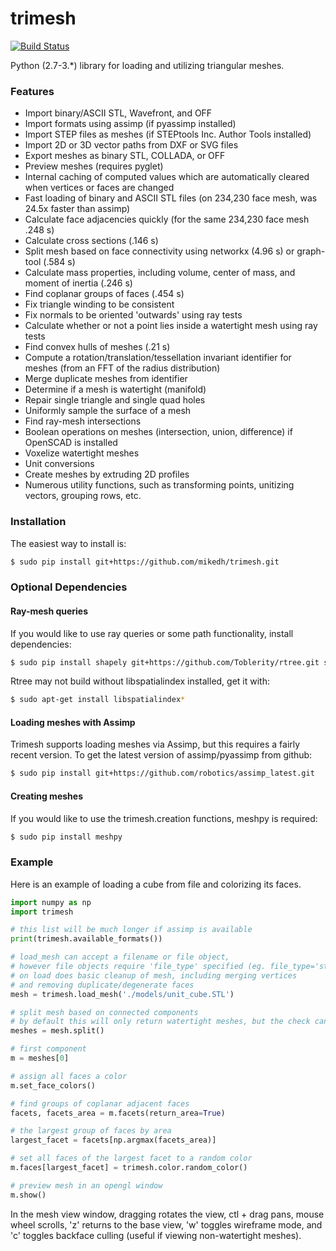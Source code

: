 # trimesh #
[![Build Status](https://travis-ci.org/mikedh/trimesh.svg?branch=master)](https://travis-ci.org/mikedh/trimesh)

Python (2.7-3.*) library for loading and utilizing triangular meshes.

### Features ###
* Import binary/ASCII STL, Wavefront, and OFF
* Import formats using assimp (if pyassimp installed)
* Import STEP files as meshes (if STEPtools Inc. Author Tools installed)
* Import 2D or 3D vector paths from DXF or SVG files
* Export meshes as binary STL, COLLADA, or OFF
* Preview meshes (requires pyglet)
* Internal caching of computed values which are automatically cleared when vertices or faces are changed
* Fast loading of binary and ASCII STL files (on 234,230 face mesh, was 24.5x faster than assimp)
* Calculate face adjacencies quickly (for the same 234,230 face mesh .248 s)
* Calculate cross sections (.146 s)
* Split mesh based on face connectivity using networkx (4.96 s) or graph-tool (.584 s)
* Calculate mass properties, including volume, center of mass, and moment of inertia (.246 s)
* Find coplanar groups of faces (.454 s)
* Fix triangle winding to be consistent 
* Fix normals to be oriented 'outwards' using ray tests
* Calculate whether or not a point lies inside a watertight mesh using ray tests
* Find convex hulls of meshes (.21 s)
* Compute a rotation/translation/tessellation invariant identifier for meshes (from an FFT of the radius distribution)
* Merge duplicate meshes from identifier
* Determine if a mesh is watertight (manifold)
* Repair single triangle and single quad holes
* Uniformly sample the surface of a mesh
* Find ray-mesh intersections
* Boolean operations on meshes (intersection, union, difference) if OpenSCAD is installed
* Voxelize watertight meshes
* Unit conversions
* Create meshes by extruding 2D profiles
* Numerous utility functions, such as transforming points, unitizing vectors, grouping rows, etc. 

### Installation ###
The easiest way to install is:
```bash
$ sudo pip install git+https://github.com/mikedh/trimesh.git
```

### Optional Dependencies ###

#### Ray-mesh queries ####
If you would like to use ray queries or some path functionality, install dependencies:
```bash
$ sudo pip install shapely git+https://github.com/Toblerity/rtree.git svg.path 
```

Rtree may not build without libspatialindex installed, get it with:
```bash
$ sudo apt-get install libspatialindex* 
```

#### Loading meshes with Assimp ####
Trimesh supports loading meshes via Assimp, but this requires a fairly recent version.
To get the latest version of assimp/pyassimp from github:
```bash
$ sudo pip install git+https://github.com/robotics/assimp_latest.git 
```

#### Creating meshes ####
If you would like to use the trimesh.creation functions, meshpy is required:
```bash
$ sudo pip install meshpy
```

### Example ###

Here is an example of loading a cube from file and colorizing its faces.

```python
import numpy as np
import trimesh

# this list will be much longer if assimp is available
print(trimesh.available_formats())

# load_mesh can accept a filename or file object, 
# however file objects require 'file_type' specified (eg. file_type='stl')
# on load does basic cleanup of mesh, including merging vertices 
# and removing duplicate/degenerate faces
mesh = trimesh.load_mesh('./models/unit_cube.STL')

# split mesh based on connected components
# by default this will only return watertight meshes, but the check can be disabled
meshes = mesh.split() 

# first component  
m = meshes[0]

# assign all faces a color
m.set_face_colors()

# find groups of coplanar adjacent faces
facets, facets_area = m.facets(return_area=True)

# the largest group of faces by area    
largest_facet = facets[np.argmax(facets_area)]

# set all faces of the largest facet to a random color
m.faces[largest_facet] = trimesh.color.random_color()

# preview mesh in an opengl window
m.show()
```

In the mesh view window, dragging rotates the view, ctl + drag pans, mouse wheel scrolls, 'z' returns to the base view, 'w' toggles wireframe mode, and 'c' toggles backface culling (useful if viewing non-watertight meshes).  
